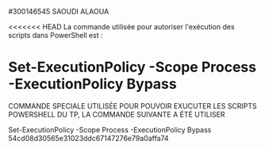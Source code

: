#300146545 SAOUDI ALAOUA


<<<<<<< HEAD La commande utilisée pour autoriser l'exécution des scripts dans PowerShell est :

Set-ExecutionPolicy -Scope Process -ExecutionPolicy Bypass
=======

COMMANDE SPECIALE UTILISÉE
POUR POUVOIR EXUCUTER LES SCRIPTS POWERSHELL DU TP, LA COMMANDE SUIVANTE A ÉTÉ UTILISER

Set-ExecutionPolicy -Scope Process -ExecutionPolicy Bypass
54cd08d30565e31023ddc67147276e79a0affa74
